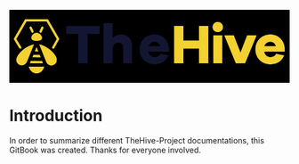 ![TheHive Logo](/assets/thehive-logo.png)
# Introduction

In order to summarize different TheHive-Project documentations, this GitBook was created. Thanks for everyone involved.





